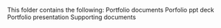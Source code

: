 This folder contains the following:
Portfolio documents
Porfolio ppt deck
Portfolio presentation
Supporting documents
